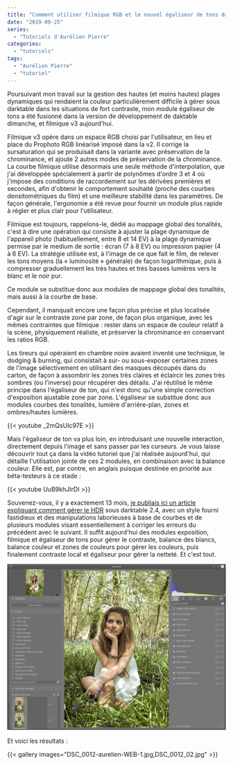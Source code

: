 ```yaml
---
title: "Comment utiliser filmique RGB et le nouvel égaliseur de tons dans le futur darktable 3.0 ?"
date: "2019-09-25"
series:
  - "Tutoriels d'Aurélien Pierre"
categories: 
  - "tutoriels"
tags: 
  - "Aurélien Pierre"
  - "tutoriel"
---
```


Poursuivant mon travail sur la gestion des hautes (et moins hautes) plages dynamiques qui rendaient la couleur particulièrement difficile à gérer sous darktable dans les situations de fort contraste, mon module égaliseur de tons a été fusionné dans la version de développement de daktable dimanche, et filmique v3 aujourd'hui.

Filmique v3 opère dans un espace RGB choisi par l'utilisateur, en lieu et place du Prophoto RGB linéarisé imposé dans la v2. Il corrige la sursaturation qui se produisait dans la variante avec préservation de la chrominance, et ajoute 2 autres modes de préservation de la chrominance. La courbe filmique utilise désormais une seule méthode d'interpolation, que j'ai développée spécialement à partir de polynômes d'ordre 3 et 4 où j'impose des conditions de raccordement sur les dérivées premières et secondes, afin d'obtenir le comportement souhaité (proche des courbes densitométriques du film) et une meilleure stabilité dans les paramètres. De façon générale, l'ergonomie a été revue pour fournir un module plus rapide à régler et plus clair pour l'utilisateur.

Filmique est toujours, rappelons-le, dédié au mappage global des tonalités, c'est à dire une opération qui consiste à ajuster la plage dynamique de l'appareil photo (habituellement, entre 8 et 14 EV) à la plage dynamique permise par le medium de sortie : écran (7 à 8 EV) ou impression papier (4 à 6 EV). La stratégie utilisée est, à l'image de ce que fait le film, de relever les tons moyens (la « luminosité » générale) de façon logarithmique, puis à compresser graduellement les très hautes et très basses lumières vers le blanc et le noir pur.

Ce module se substitue donc aux modules de mappage global des tonalités, mais aussi à la courbe de base.

Cependant, il manquait encore une façon plus précise et plus localisée d'agir sur le contraste zone par zone, de façon plus organique, avec les mêmes contraintes que filmique : rester dans un espace de couleur relatif à la scène, physiquement réaliste, et préserver la chrominance en conservant les ratios RGB.

Les tireurs qui opéraient en chambre noire avaient inventé une technique, le dodging & burning, qui consistait à sur- ou sous-exposer certaines zones de l'image sélectivement en utilisant des masques découpés dans du carton, de façon à assombrir les zones très claires et éclaircir les zones très sombres (ou l'inverse) pour récupérer des détails. J'ai réutilisé le même principe dans l'égaliseur de ton, qui n'est donc qu'une simple correction d'exposition ajustable zone par zone. L'égaliseur se substitue donc aux modules courbes des tonalités, lumière d'arrière-plan, zones et ombres/hautes lumières.

{{< youtube _2mQsUIc97E >}}

Mais l'égaliseur de ton va plus loin, en introduisant une nouvelle interaction, directement depuis l'image et sans passer par les curseurs. Je vous laisse découvrir tout ça dans la vidéo tutoriel que j'ai réalisée aujourd'hui, qui détaille l'utilisation jointe de ces 2 modules, en combinaison avec la balance couleur. Elle est, par contre, en anglais puisque destinée en priorité aux béta-testeurs à ce stade :

{{< youtube UuB9khJIrDI >}}

Souvenez-vous, il y a exactement 13 mois, [je publiais ici un article expliquant comment gérer le HDR](https://darktable.fr/2018/08/recuperer-la-plage-dynamique-sous-darktable/) sous darktable 2.4, avec un style fourni fastidieux et des manipulations laborieuses à base de courbes et de plusieurs modules visant essentiellement à corriger les erreurs du précédent avec le suivant. Il suffit aujourd'hui des modules exposition, filmique et égaliseur de tons pour gérer le contraste, balance des blancs, balance couleur et zones de couleurs pour gérer les couleurs, puis finalement contraste local et égaliseur pour gérer la netteté. Et c'est tout.

![](images/Screenshot_20190925_012934.jpg)

Et voici les résultats :

{{< gallery images="DSC_0012-aurelien-WEB-1.jpg,DSC_0012_02.jpg" >}}
